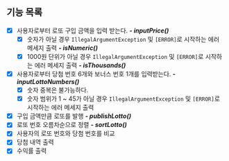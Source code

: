 ## 기능 목록
- [x] 사용자로부터 로또 구입 금액을 입력 받는다. _**- inputPrice()**_
  - [x] 숫자가 아닐 경우 `IllegalArgumentException` 및 `[ERROR]`로 시작하는 에러 메세지 출력 _**- isNumeric()**_
  - [x] 1000원 단위가 아닐 경우 `IllegalArgumentException` 및 `[ERROR]`로 시작하는 에러 메세지 출력 _**- isThousands()**_
- [x] 사용자로부터 당첨 번호 6개와 보너스 번호 1개를 입력받는다. _**- inputLottoNumbers()**_
  - [x] 숫자 중복은 불가능하다.
  - [x] 숫자 범위가 1 ~ 45가 아닐 경우 `IllegalArgumentException` 및 `[ERROR]`로 시작하는 에러 메세지 출력
- [x] 구입 금액만큼 로또를 발행 _**- publishLotto()**_
- [x] 로또 번호 오름차순으로 정렬 _**- sortLotto()**_
- [x] 사용자의 로또 번호와 당첨 번호를 비교
- [x] 당첨 내역 출력
- [x] 수익률 출력